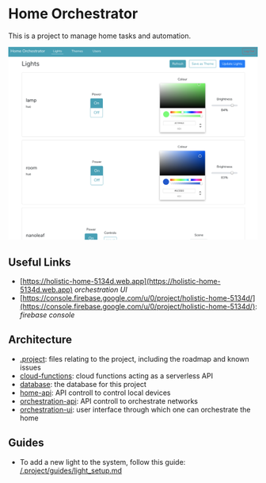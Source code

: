 # Home Orchestrator
This is a project to manage home tasks and automation.

![website](./.project/assets/ui-22_06_19.png)

## Useful Links
- [https://holistic-home-5134d.web.app](https://holistic-home-5134d.web.app)
	_orchestration UI_
- [https://console.firebase.google.com/u/0/project/holistic-home-5134d/](https://console.firebase.google.com/u/0/project/holistic-home-5134d/):
	_firebase console_

## Architecture
- [.project](/.project): files relating to the project, including the roadmap and known issues
- [cloud-functions](/cloud-functions): cloud functions acting as a serverless API
- [database](/database): the database for this project
- [home-api](/home-api): API controll to control local devices
- [orchestration-api](/orchestration-api): API controll to orchestrate networks
- [orchestration-ui](/orchestration-ui): user interface through which one can orchestrate the home

## Guides
- To add a new light to the system, follow this guide: [/.project/guides/light_setup.md](/.project/guides/light_setup.md)